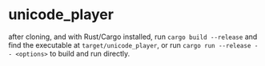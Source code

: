 # unicode_player
after cloning, and with Rust/Cargo installed, run `cargo build --release` and find the executable at `target/unicode_player`, or run `cargo run --release -- <options>` to build and run directly.
